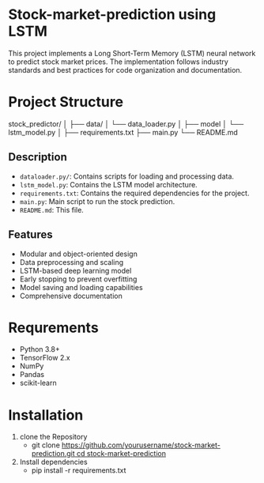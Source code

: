 # Stock-market-prediction using LSTM
This project implements a Long Short-Term Memory (LSTM) neural network to predict stock market prices. The implementation follows industry standards and best practices for code organization and documentation.
# Project Structure
stock_predictor/
│
├── data/
│   └── data_loader.py
│
├── model
│   └── lstm_model.py
│
├── requirements.txt
├── main.py
└── README.md

## Description

- `dataloader.py/`: Contains scripts for loading and processing data.
- `lstm_model.py`: Contains the LSTM model architecture.
- `requirements.txt`: Contains the required dependencies for the project.
- `main.py`: Main script to run the stock prediction.
- `README.md`: This file.
## Features
- Modular and object-oriented design
- Data preprocessing and scaling
- LSTM-based deep learning model
- Early stopping to prevent overfitting
- Model saving and loading capabilities
- Comprehensive documentation
# Requrements
- Python 3.8+
- TensorFlow 2.x
- NumPy
- Pandas
- scikit-learn
# Installation
1. clone the Repository
   - git clone [https://github.com/yourusername/stock-market-prediction.git
cd stock-market-prediction](https://github.com/Seetha-2002/Stock-market-prediction)
2. Install dependencies
   - pip install -r requirements.txt

